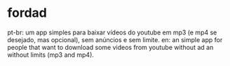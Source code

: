 # fordad
 
pt-br: um app simples para baixar vídeos do youtube em mp3 (e mp4 se desejado, mas opcional), sem anúncios e sem limite.
en: an simple app for people that want to download some videos from youtube without ad an without limits (mp3 and mp4).
